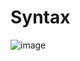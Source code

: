 # Syntax
![image](https://user-images.githubusercontent.com/116679505/202898818-ffcf0934-74c2-4205-aded-de8e7bcfcd05.png)
